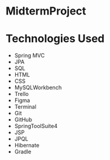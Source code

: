 # MidtermProject



# Technologies Used
* Spring MVC
* JPA
* SQL
* HTML
* CSS
* MySQLWorkbench
* Trello
* Figma
* Terminal
* Git
* GitHub
* SpringToolSuite4
* JSP
* JPQL
* Hibernate
* Gradle
